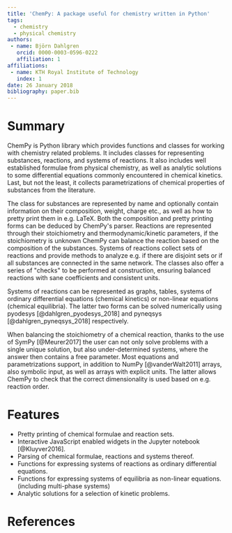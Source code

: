 ```yaml
---
title: 'ChemPy: A package useful for chemistry written in Python'
tags:
  - chemistry
  - physical chemistry
authors:
 - name: Björn Dahlgren
   orcid: 0000-0003-0596-0222
   affiliation: 1
affiliations:
 - name: KTH Royal Institute of Technology
   index: 1
date: 26 January 2018
bibliography: paper.bib
---
```


# Summary
ChemPy is Python library which provides functions and classes for
working with chemistry related problems. It includes classes for
representing substances, reactions, and systems of reactions. It also
includes well established formulae from physical chemistry, as well as
analytic solutions to some differential equations commonly encountered
in chemical kinetics. Last, but not the least, it collects
parametrizations of chemical properties of substances from the
literature.

The class for substances are represented by name and optionally
contain information on their composition, weight, charge etc., as
well as how to pretty print them in e.g. LaTeX. Both the composition
and pretty printing forms can be deduced by ChemPy's
parser. Reactions are represented through their stoichiometry and
thermodynamic/kinetic parameters, if the stoichiometry is unknown
ChemPy can balance the reaction based on the composition of the
substances. Systems of reactions collect sets of reactions and provide
methods to analyze e.g. if there are disjoint sets or if all
substances are connected in the same network. The classes also offer
a series of "checks" to be performed at construction, ensuring balanced
reactions with sane coefficients and consistent units.

Systems of reactions can be represented as graphs, tables, systems of
ordinary differential equations (chemical kinetics) or non-linear
equations (chemical equilibria). The latter two forms can be solved
numerically using pyodesys [@dahlgren_pyodesys_2018] and pyneqsys
[@dahlgren_pyneqsys_2018] respectively.

When balancing the stoichiometry of a chemical reaction,
thanks to the use of SymPy [@Meurer2017] the user can not only solve
problems with a single unique solution, but also under-determined
systems, where the answer then contains a free parameter. Most
equations and parametrizations support, in addition to NumPy
[@vanderWalt2011] arrays, also symbolic input, as well as arrays
with explicit units. The latter allows ChemPy to check that the correct
dimensionality is used based on e.g. reaction order.

# Features
- Pretty printing of chemical formulae and reaction sets.
- Interactive JavaScript enabled widgets in the Jupyter notebook
  [@Kluyver2016].
- Parsing of chemical formulae, reactions and systems
  thereof.
- Functions for expressing systems of reactions as ordinary
  differential equations.
- Functions for expressing systems of equilibria as non-linear
  equations. (including multi-phase systems)
- Analytic solutions for a selection of kinetic problems.


# References
